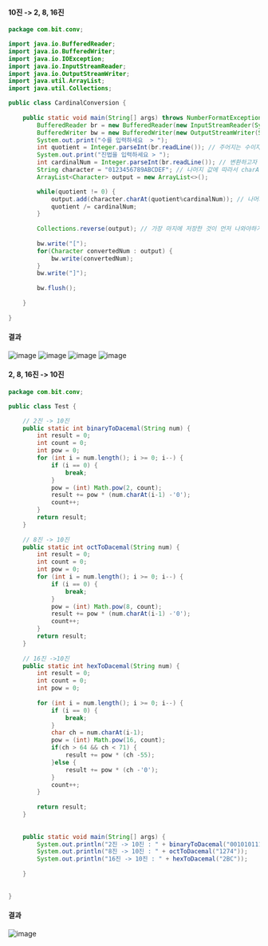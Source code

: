 #### 10진 -> 2, 8, 16진 
``` java  
package com.bit.conv;

import java.io.BufferedReader;
import java.io.BufferedWriter;
import java.io.IOException;
import java.io.InputStreamReader;
import java.io.OutputStreamWriter;
import java.util.ArrayList;
import java.util.Collections;

public class CardinalConversion {
    
    public static void main(String[] args) throws NumberFormatException, IOException {
        BufferedReader br = new BufferedReader(new InputStreamReader(System.in));
        BufferedWriter bw = new BufferedWriter(new OutputStreamWriter(System.out));
        System.out.print("수를 입력하세요  > ");
        int quotient = Integer.parseInt(br.readLine()); // 주어지는 수이자 나중에는 몫
        System.out.print("진법을 입력하세요 > ");
        int cardinalNum = Integer.parseInt(br.readLine()); // 변환하고자 하는 진법
        String character = "0123456789ABCDEF"; // 나머지 값에 따라서 charAt으로 값을 뽑아서 ArrayList로 저장하기 위한 것
        ArrayList<Character> output = new ArrayList<>();

        while(quotient != 0) {
            output.add(character.charAt(quotient%cardinalNum)); // 나머지를 저장하고 String character에서 나머지 숫자에 맞응 위치에 값을 하나씩 꺼내서 ArrayList에 저장
            quotient /= cardinalNum;
        }
        
        Collections.reverse(output); // 가장 마지에 저장한 것이 먼저 나와야하기 때문에 거꾸로 출력
        
        bw.write("[");
        for(Character convertedNum : output) {
            bw.write(convertedNum);
        }
        bw.write("]");
        
        bw.flush();
        
    }
 
}
```  
#### 결과  
![image](https://user-images.githubusercontent.com/67041069/87869901-85a00180-c9de-11ea-83c7-d63a6ae8522a.png)  ![image](https://user-images.githubusercontent.com/67041069/87869905-8cc70f80-c9de-11ea-9aa0-8a84f3b450f5.png)  ![image](https://user-images.githubusercontent.com/67041069/87870033-58a01e80-c9df-11ea-956b-cc317e49d175.png)  ![image](https://user-images.githubusercontent.com/67041069/87870020-40c89a80-c9df-11ea-9f61-96e84cd0c367.png)

#### 2, 8, 16진 -> 10진 
``` java  
package com.bit.conv;

public class Test {

	// 2진 -> 10진
	public static int binaryToDacemal(String num) {
		int result = 0;
		int count = 0;
		int pow = 0;
		for (int i = num.length(); i >= 0; i--) {
			if (i == 0) {
				break;
			}
			pow = (int) Math.pow(2, count);
			result += pow * (num.charAt(i-1) -'0');
			count++;
		}
		return result;
	}
	
	// 8진 -> 10진
	public static int octToDacemal(String num) {
		int result = 0;
		int count = 0;
		int pow = 0;
		for (int i = num.length(); i >= 0; i--) {
			if (i == 0) {
				break;
			}
			pow = (int) Math.pow(8, count);
			result += pow * (num.charAt(i-1) -'0');
			count++;
		}
		return result;
	}
	
	// 16진 ->10진
	public static int hexToDacemal(String num) {
		int result = 0;
		int count = 0;
		int pow = 0;
		
		for (int i = num.length(); i >= 0; i--) {
			if (i == 0) {
				break;
			}
			char ch = num.charAt(i-1);
			pow = (int) Math.pow(16, count);
			if(ch > 64 && ch < 71) {
				result += pow * (ch -55);
			}else {
				result += pow * (ch -'0');
			}
			count++;
		}
		
		return result;
	}
	
	
	public static void main(String[] args) {
		System.out.println("2진 -> 10진 : " + binaryToDacemal("001010111100"));
		System.out.println("8진 -> 10진 : " + octToDacemal("1274"));
		System.out.println("16진 -> 10진 : " + hexToDacemal("2BC"));
		
	}
	
	
}
```  
#### 결과  
![image](https://user-images.githubusercontent.com/67041069/87942178-296cd880-cad7-11ea-94c7-a4d3433f3216.png)  
